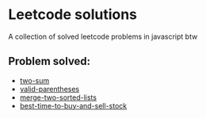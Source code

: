 # Leetcode solutions

A collection of solved leetcode problems in javascript btw

## Problem solved:

- [two-sum](https://leetcode.com/problems/two-sum)
- [valid-parentheses](https://leetcode.com/problems/valid-parentheses/)
- [merge-two-sorted-lists](https://leetcode.com/problems/merge-two-sorted-lists/)
- [best-time-to-buy-and-sell-stock](https://leetcode.com/problems/best-time-to-buy-and-sell-stock/)
